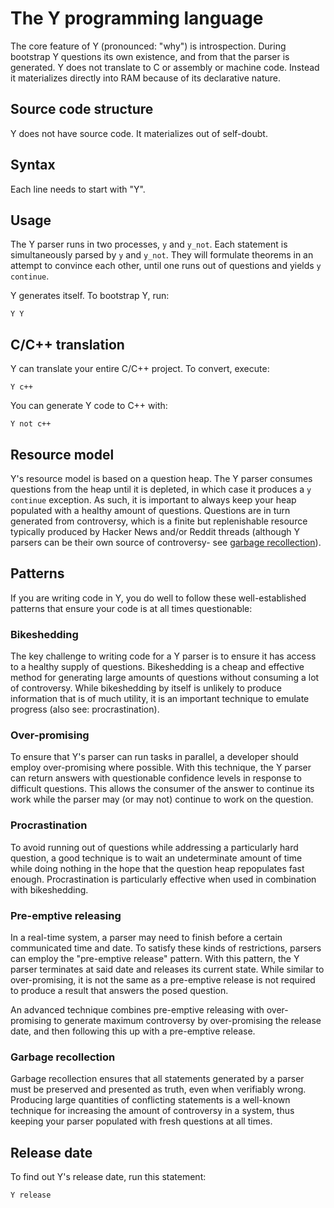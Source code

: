 # The Y programming language
The core feature of Y (pronounced: "why") is introspection. During bootstrap Y questions its own existence, and from that the parser is generated. Y does not translate to C or assembly or machine code. Instead it materializes directly into RAM because of its declarative nature.

## Source code structure
Y does not have source code. It materializes out of self-doubt. 

## Syntax
Each line needs to start with "Y".

## Usage
The Y parser runs in two processes, `y` and `y_not`. Each statement is simultaneously parsed by `y` and `y_not`. They will formulate theorems in an attempt to convince each other, until one runs out of questions and yields `y continue`.

Y generates itself. To bootstrap Y, run:
```
Y Y
```

## C/C++ translation
Y can translate your entire C/C++ project. To convert, execute:

```
Y c++
```

You can generate Y code to C++ with:

```
Y not c++
```

## Resource model
Y's resource model is based on a question heap. The Y parser consumes questions from the heap until it is depleted, in which case it produces a `y continue` exception. As such, it is important to always keep your heap populated with a healthy amount of questions. Questions are in turn generated from controversy, which is a finite but replenishable resource typically produced by Hacker News and/or Reddit threads (although Y parsers can be their own source of controversy- see [garbage recollection](#garbage_recollection)).

## Patterns
If you are writing code in Y, you do well to follow these well-established patterns that ensure your code is at all times questionable:

### Bikeshedding
The key challenge to writing code for a Y parser is to ensure it has access to a healthy supply of questions. Bikeshedding is a cheap and effective method for generating large amounts of questions without consuming a lot of controversy. While bikeshedding by itself is unlikely to produce information that is of much utility, it is an important technique to emulate progress (also see: procrastination).

### Over-promising
To ensure that Y's parser can run tasks in parallel, a developer should employ over-promising where possible. With this technique, the Y parser can return answers with questionable confidence levels in response to difficult questions. This allows the consumer of the answer to continue its work while the parser may (or may not) continue to work on the question.

### Procrastination
To avoid running out of questions while addressing a particularly hard question, a good technique is to wait an undeterminate amount of time while doing nothing in the hope that the question heap repopulates fast enough. Procrastination is particularly effective when used in combination with bikeshedding.

### Pre-emptive releasing
In a real-time system, a parser may need to finish before a certain communicated time and date. To satisfy these kinds of restrictions, parsers can employ the "pre-emptive release" pattern. With this pattern, the Y parser terminates at said date and releases its current state. While similar to over-promising, it is not the same as a pre-emptive release is not required to produce a result that answers the posed question.

An advanced technique combines pre-emptive releasing with over-promising to generate maximum controversy by over-promising the release date, and then following this up with a pre-emptive release.

### Garbage recollection
Garbage recollection ensures that all statements generated by a parser must be preserved and presented as truth, even when verifiably wrong. Producing large quantities of conflicting statements is a well-known technique for increasing the amount of controversy in a system, thus keeping your parser populated with fresh questions at all times.

## Release date
To find out Y's release date, run this statement:
```
Y release
```
